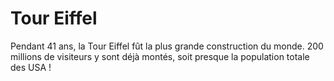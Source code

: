 # Tour Eiffel

Pendant 41 ans, la Tour Eiffel fût la plus grande construction du monde. 200
millions de visiteurs y sont déjà montés, soit presque la population totale des
USA !
